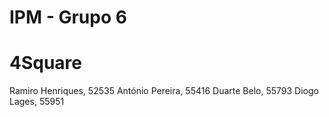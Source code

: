 # IPM - Grupo 6

# 4Square

Ramiro Henriques, 52535
António Pereira, 55416
Duarte Belo, 55793
Diogo Lages, 55951